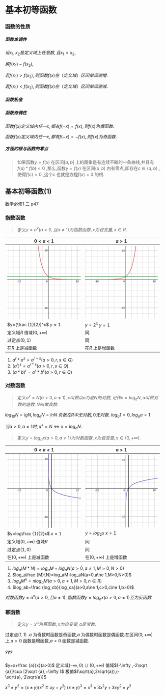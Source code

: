 # 基本初等函数

### 函数的性质

##### 函数单调性

$设x_1,x_2是定义域上任意数,且x_1<x_2,$ 

$解f(x_1)-f(x_2),$ 

$若f(x_1)>f(x_2),则函数f(x)在（定义域）区间单调递增.$ 

$若f(x_1)<f(x_2),则函数f(x)在（定义域）区间单调递减.$ 

##### 函数极值

##### 函数奇偶性

$函数f(x)定义域内任一x,都有f(-x)=f(x),则f(x)为偶函数.$ 

$函数f(x)定义域内任一x,都有f(-x)=-f(x),则f(x)为奇函数.$ 

##### 方程的根与函数的零点

> 如果函数$y=f(x)$ 在区间$[a,b]$ 上的图象是有连续不断的一条曲线,并且有$f(a)*f(b)<0$ ,那么,函数$y=f(x)$ 在区间$(a,b)$ 内有零点,即存在$c\in (a,b)$ ,使得$f(c)=0$ ,这个$c$ 也就是方程$f(x)=0$ 的根.

## 基本初等函数(1)

数学必修1 二 p47

### 指数函数

> 定义$y=a^x(a>0,且a\ne 1)为指数函数,x为自变量,x\in R.$ 

| $0<a<1$                                                      | $a>1$                                                        |
| ------------------------------------------------------------ | ------------------------------------------------------------ |
| <img src="图片/指数函数2.svg" alt="指数函数2" style="zoom:25%;" /> | <img src="图片/指数函数1.svg" alt="指数函数1" style="zoom:25%;" /> |
| $y=(\frac {1}{2})^x$ $y=1$                                   | $y=2^x$ $y=1$                                                |
| 定义域$R$ 值域$(0,+\infty )$                                 | 同                                                           |
| 过定点$(0,1)$                                                | 同                                                           |
| 在$R$ 上是减函数                                             | 在$R$ 上是增函数                                             |

1. $a^r*a^s=a^{r+s}(a>0,r,s\in Q)$ 
2. $(a^r)^s=a^{r*s}(a>0,r,s\in Q)$ 
3. $(a*b)^r=a^r*b^r(a>0,r\in Q)$ 

### 对数函数

> 定义$a^x=N(a>0,a\ne 1),x叫做以a为底N的对数,记作x=log_aN,a叫做对数的底数,N叫做真数.$ 

$log_{10}N=lgN,log_eN=lnN$ $负数在R中无对数,0无对数.$ $log_a1=0,log_aa=1$ 

$当a>0,a\ne 1时,a^x=N\Leftrightarrow x=log_aN$. 

> 定义$y=log_ax(a>0,a\ne 1)为对数函数,x为自变量,x\in (0,+\infty ).$ 

| $0<a<1$                                                      | $a>1$                                                        |
| ------------------------------------------------------------ | ------------------------------------------------------------ |
| <img src="图片/对数函数2.svg" alt="对数函数2" style="zoom:25%;" /> | <img src="图片/对数函数1.svg" alt="对数函数1" style="zoom:25%;" /> |
| $y=log\frac {1}{2}x$ $x=1$                                   | $y=log_2x$ $x=1$                                             |
| 定义域$(0,+\infty )$ 值域$R$                                 | 同                                                           |
| 过定点$(1,0)$                                                | 同                                                           |
| 在$(0,+\infty )$ 上是减函数                                  | 在$(0,+\infty )$ 上是增函数                                  |

1. $log_a(M*N)=log_aM+log_aN(a>0,a\ne 1,M>0,N>0)$ 
2. $log_a\frac {M}{N}=log_aM-log_aN(a>0,a\ne 1,M>0,N>0)$ 
3. $log_aM^n=nlog_aM(a>0,a\ne 1,M>0,n\in R)$ 
4. $log_ab=\frac {log_cb}{log_ca}(a>0,a\ne 1,c>0,c\ne 1,b>0)$ 

$对数函数y=a^x(a>0,且a\ne 1),指数函数y=log_ax(a>0,a\ne 1)互为反函数.$ 

### 幂函数

> 定义$y=x^a为幂函数,x为自变量,a是常数.$ 

过定点$(1,1)$ .$a$ 为奇数时函数是奇函数,$a$ 为偶数时函数是偶函数.在区间$(0,+\infty )$ 上,$a>0$ 函数是增函数,$a<0$ 函数是减函数.

##### ???

$y=x+\frac {a}{x}(a>0)$ 定义域$(-\infty ,0)\cup(0,+\infty )$ 值域$(-\infty ,-2\sqrt {a}]\cup [2\sqrt {a},+\infty )$ 极值$(\sqrt{a},2\sqrt{a}),(-\sqrt{a},-2\sqrt{a})$ 

$x^3\pm y^3=(x\pm y)(x^2\mp xy+y^2)$ $(x\pm y)^3=x^3\pm 3x^2y+3xy^2\pm y^3$ 

